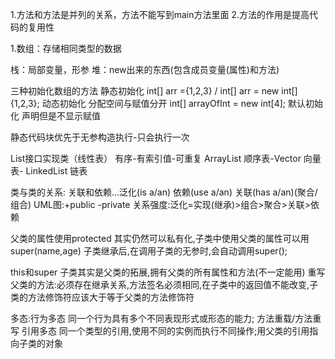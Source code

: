 1.方法和方法是并列的关系，方法不能写到main方法里面
2.方法的作用是提高代码的复用性

1.数组：存储相同类型的数据

栈：局部变量，形参
堆：new出来的东西(包含成员变量(属性)和方法)

三种初始化数组的方法
静态初始化 int[]  arr ={1,2,3} / int[] arr = new int[]{1,2,3};
动态初始化 分配空间与赋值分开 int[]  arrayOfInt = new int[4]; 
默认初始化 声明但是不显示赋值

静态代码块优先于无参构造执行-只会执行一次

List接口实现类（线性表）
有序-有索引值-可重复
ArrayList 顺序表-Vector 向量表- LinkedList 链表

类与类的关系: 关联和依赖...泛化(is a/an) 依赖(use a/an) 关联(has a/an)(聚合/组合)
UML图:+public -private
关系强度:泛化=实现(继承)>组合>聚合>关联>依赖

父类的属性使用protected 其实仍然可以私有化,子类中使用父类的属性可以用super(name,age)
子类继承后,在调用子类的无参时,会自动调用super();

this和super 子类其实是父类的拓展,拥有父类的所有属性和方法(不一定能用)
重写父类的方法:必须存在继承关系,方法签名必须相同,在子类中的返回值不能改变,子类的方法修饰符应该大于等于父类的方法修饰符

多态:行为多态 同一个行为具有多个不同表现形式或形态的能力; 方法重载/方法重写
    引用多态 同一个类型的引用,使用不同的实例而执行不同操作;用父类的引用指向子类的对象


